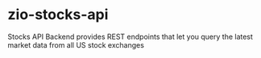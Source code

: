 # zio-stocks-api
Stocks API Backend provides REST endpoints that let you query the latest market data from all US stock exchanges
